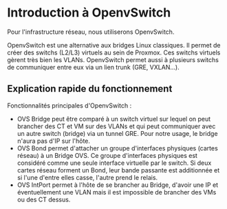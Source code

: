 # Introduction à OpenvSwitch

Pour l'infrastructure réseau, nous utiliserons OpenvSwitch.

OpenvSwitch est une alternative aux bridges Linux classiques. Il permet de créer des switchs (L2/L3) virtuels au sein de Proxmox. Ces switchs virtuels gèrent très bien les VLANs. OpenvSwitch permet aussi à plusieurs switchs de communiquer entre eux via un lien trunk (GRE, VXLAN...).

## Explication rapide du fonctionnement

Fonctionnalités principales d'OpenvSwitch :
- OVS Bridge peut être comparé à un switch virtuel sur lequel on peut brancher des CT et VM sur des VLANs et qui peut communiquer avec un autre switch (bridge) via un tunnel GRE. Pour notre usage, le bridge n'aura pas d'IP sur l'hôte.
- OVS Bond permet d'attacher un groupe d'interfaces physiques (cartes réseau) à un Bridge OVS. Ce groupe d'interfaces physiques est considéré comme une seule interface virtuelle par le switch. Si deux cartes réseau forment un Bond, leur bande passante est additionnée et si l'une d'entre elles casse, l'autre prend le relais.
- OVS IntPort permet à l'hôte de se brancher au Bridge, d'avoir une IP et éventuellement une VLAN mais il est impossible de brancher des VMs ou des CT dessus.
